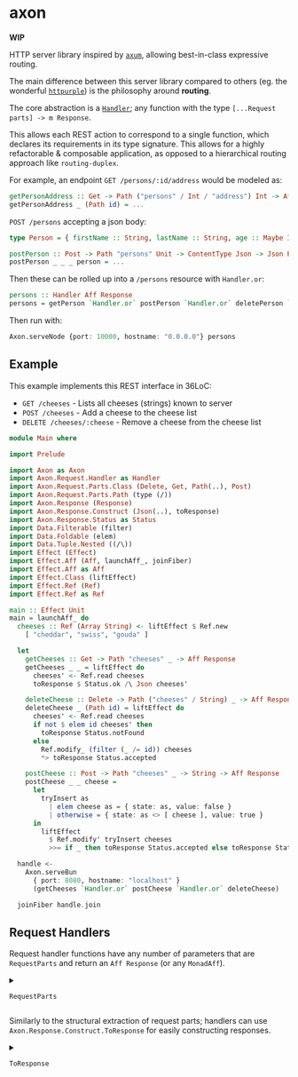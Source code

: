 # axon

**WIP**

HTTP server library inspired by [`axum`](https://docs.rs/latest/axum), allowing best-in-class
expressive routing.

The main difference between this server library compared to others (eg. the wonderful [`httpurple`](https://github.com/sigma-andex/purescript-httpurple))
is the philosophy around **routing**.

The core abstraction is a [`Handler`](./src/Axon.Request.Handler.purs); any function with the type `[...Request parts] -> m Response`.

This allows each REST action to correspond to a single function, which declares its requirements in its type signature.
This allows for a highly refactorable & composable application, as opposed to a hierarchical routing approach like `routing-duplex`.

For example, an endpoint `GET /persons/:id/address` would be modeled as:

```purs
getPersonAddress :: Get -> Path ("persons" / Int / "address") Int -> Aff Response
getPersonAddress _ (Path id) = ...
```

`POST /persons` accepting a json body:

```purs
type Person = { firstName :: String, lastName :: String, age :: Maybe Int }

postPerson :: Post -> Path "persons" Unit -> ContentType Json -> Json Person -> Aff Response
postPerson _ _ _ person = ...
```

Then these can be rolled up into a `/persons` resource with `Handler.or`:

```purs
persons :: Handler Aff Response
persons = getPerson `Handler.or` postPerson `Handler.or` deletePerson `Handler.or` getPersonAddress ...
```

Then run with:

```purs
Axon.serveNode {port: 10000, hostname: "0.0.0.0"} persons
```

## Example

This example implements this REST interface in 36LoC:

- `GET /cheeses` - Lists all cheeses (strings) known to server
- `POST /cheeses` - Add a cheese to the cheese list
- `DELETE /cheeses/:cheese` - Remove a cheese from the cheese list

```purs
module Main where

import Prelude

import Axon as Axon
import Axon.Request.Handler as Handler
import Axon.Request.Parts.Class (Delete, Get, Path(..), Post)
import Axon.Request.Parts.Path (type (/))
import Axon.Response (Response)
import Axon.Response.Construct (Json(..), toResponse)
import Axon.Response.Status as Status
import Data.Filterable (filter)
import Data.Foldable (elem)
import Data.Tuple.Nested ((/\))
import Effect (Effect)
import Effect.Aff (Aff, launchAff_, joinFiber)
import Effect.Aff as Aff
import Effect.Class (liftEffect)
import Effect.Ref (Ref)
import Effect.Ref as Ref

main :: Effect Unit
main = launchAff_ do
  cheeses :: Ref (Array String) <- liftEffect $ Ref.new
    [ "cheddar", "swiss", "gouda" ]

  let
    getCheeses :: Get -> Path "cheeses" _ -> Aff Response
    getCheeses _ _ = liftEffect do
      cheeses' <- Ref.read cheeses
      toResponse $ Status.ok /\ Json cheeses'

    deleteCheese :: Delete -> Path ("cheeses" / String) _ -> Aff Response
    deleteCheese _ (Path id) = liftEffect do
      cheeses' <- Ref.read cheeses
      if not $ elem id cheeses' then
        toResponse Status.notFound
      else
        Ref.modify_ (filter (_ /= id)) cheeses
        *> toResponse Status.accepted

    postCheese :: Post -> Path "cheeses" _ -> String -> Aff Response
    postCheese _ _ cheese =
      let
        tryInsert as
          | elem cheese as = { state: as, value: false }
          | otherwise = { state: as <> [ cheese ], value: true }
      in
        liftEffect
          $ Ref.modify' tryInsert cheeses
          >>= if _ then toResponse Status.accepted else toResponse Status.conflict

  handle <-
    Axon.serveBun
      { port: 8080, hostname: "localhost" }
      (getCheeses `Handler.or` postCheese `Handler.or` deleteCheese)

  joinFiber handle.join
```

## Request Handlers

Request handler functions have any number of parameters that are `RequestParts` and return an `Aff Response` (or any `MonadAff`).

<details>
<summary>

`RequestParts`

</summary>

- `Request`
  - Always succeeds; provides the entire request
- **Combinators**
  - `Unit`
    - Always succeeds
  - `a /\ b`
    - Tuple of `a` and `b`, where `a` and `b` are `RequestParts`.
  - `Maybe a`
    - `a` must be `RequestParts`. If `a` can't be extracted, the handler will still succeed and this will be `Nothing`. If `a` was extracted, it's wrapped in `Just`.
  - `Either a b`
    - `a` and `b` must be `RequestParts`. Succeeds if either `a` or `b` succeeds (preferring `a`). Fails if both fail.
- **Body**
  - `String`
    - succeeds when request has a non-empty body that is valid UTF-8
  - `Json a`
    - succeeds when request has a `String` body (see above) that can be parsed into `a` using `DecodeJson`.
  - `Buffer`
    - succeeds when request has a nonempty body.
  - `Stream`
    - succeeds when request has a nonempty body.
- **Headers**
  - `Header a`
    - `a` must be `TypedHeader` from `Axon.Header.Typed`. Allows statically (ex. `ContentType Type.MIME.Json`) or dynamically (ex. `ContentType String`) matching request headers.
  - `HeaderMap`
    - All headers provided in the request
- **Path**
  - `Path a c`
    - Statically match the path of the request, and extract parameters. See `Axon.Request.Parts.Path`. (TODO: this feels too magical, maybe follow axum's prior art of baking paths into the router declaration?)
- **Method** - `Get` - `Post` - `Put` - `Patch` - `Delete` - `Options` - `Connect` - `Trace`
</details>

Similarly to the structural extraction of request parts; handlers can use `Axon.Response.Construct.ToResponse` for easily constructing responses.

<details>
<summary>

`ToResponse`

</summary>

- **Combinators**
  - `Status /\ a`
    - Special case to make sure any `Status` in a tuple will take priority over any default statuses within. TODO: This case (overlapping with `a /\ b` requires the class to be "sealed" in an instance chain. Want a clean way around this so consumers can implement `ToResponse`.)
  - `a /\ b`
    - Merges `toResponse a` and `toResponse b`, using `b` on conflicts
- **Status**
  - `Axon.Response.Status.Status`
- **Body**
  - `Axon.Response.Body.Body`
  - `String`
  - `Node.Buffer.Buffer`
  - `Node.Stream.Readable a` (for all `a`)
  - `Axon.Response.Construct.Json a`
    - `a` must be `EncodeJson`. This will set the body to `a` stringified, and set `Content-Type` to `application/json`.
- **Headers**
  - `ToResponse` is implemented for all implementors of `TypedHeader`
  - TODO: `Map String String`
  </details>
